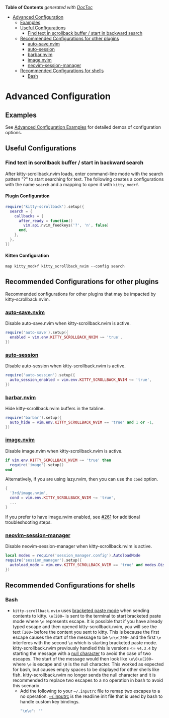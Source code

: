 <!-- START doctoc generated TOC please keep comment here to allow auto update -->
<!-- DON'T EDIT THIS SECTION, INSTEAD RE-RUN doctoc TO UPDATE -->
**Table of Contents**  *generated with [DocToc](https://github.com/thlorenz/doctoc)*

- [Advanced Configuration](#advanced-configuration)
  - [Examples](#examples)
  - [Useful Configurations](#useful-configurations)
    - [Find text in scrollback buffer / start in backward search](#find-text-in-scrollback-buffer--start-in-backward-search)
  - [Recommended Configurations for other plugins](#recommended-configurations-for-other-plugins)
    - [auto-save.nvim](#auto-savenvim)
    - [auto-session](#auto-session)
    - [barbar.nvim](#barbarnvim)
    - [image.nvim](#imagenvim)
    - [neovim-session-manager](#neovim-session-manager)
  - [Recommended Configurations for shells](#recommended-configurations-for-shells)
    - [Bash](#bash)

<!-- END doctoc generated TOC please keep comment here to allow auto update -->

# Advanced Configuration

## Examples

See [Advanced Configuration Examples](Advanced-Configuration-Examples) for detailed demos of configuration options.

## Useful Configurations

### Find text in scrollback buffer / start in backward search

After kitty-scrollback.nvim loads, enter command-line mode with the search pattern "?" to start searching for text. The following creates a configurations with the name `search` and a mapping to open it with `kitty_mod+f`.

#### Plugin Configuration
```lua
require('kitty-scrollback').setup({
  search = {
    callbacks = {
      after_ready = function()
        vim.api.nvim_feedkeys('?', 'n', false)
      end,
    },
  },
})
```

#### Kitten Configuration
```
map kitty_mod+f kitty_scrollback_nvim --config search
```

## Recommended Configurations for other plugins

Recommended configurations for other plugins that may be impacted by kitty-scrollback.nvim.

### [auto-save.nvim](https://github.com/okuuva/auto-save.nvim)

Disable auto-save.nvim when kitty-scrollback.nvim is active.

```lua
require('auto-save').setup({
  enabled = vim.env.KITTY_SCROLLBACK_NVIM ~= 'true',
})
```

### [auto-session](https://github.com/rmagatti/auto-session)

Disable auto-session when kitty-scrollback.nvim is active.

```lua
require('auto-session').setup({
  auto_session_enabled = vim.env.KITTY_SCROLLBACK_NVIM ~= 'true',
})
```

### [barbar.nvim](https://github.com/romgrk/barbar.nvim)

Hide kitty-scrollback.nvim buffers in the tabline.

```lua
require('barbar').setup({
  auto_hide = vim.env.KITTY_SCROLLBACK_NVIM == 'true' and 1 or -1,
})
```

### [image.nvim](https://github.com/3rd/image.nvim)

Disable image.nvim when kitty-scrollback.nvim is active.

```lua
if vim.env.KITTY_SCROLLBACK_NVIM ~= 'true' then
  require('image').setup()
end
```

Alternatively, if you are using lazy.nvim, then  you can use the `cond` option.
```lua
{
  '3rd/image.nvim',
  cond = vim.env.KITTY_SCROLLBACK_NVIM ~= 'true',
  ...
}
```
If you prefer to have image.nvim enabled, see [#261](https://github.com/mikesmithgh/kitty-scrollback.nvim/issues/261) for additional troubleshooting steps.

### [neovim-session-manager](https://github.com/Shatur/neovim-session-manager)

Disable neovim-session-manager when kitty-scrollback.nvim is active.

```lua
local modes = require('session_manager.config').AutoloadMode
require('session_manager').setup({
  autoload_mode = vim.env.KITTY_SCROLLBACK_NVIM == 'true' and modes.Disabled or modes.LastSession,
})
```

## Recommended Configurations for shells

### Bash
- `kitty-scrollback.nvim` uses [bracketed paste mode](https://cirw.in/blog/bracketed-paste) when sending contents to kitty. `\e[200~` is sent to the terminal to start bracketed paste mode where `\e` represents escape. It is possible that if you have already typed escape and then opened kitty-scrollback.nvim, you will see the text `[200~` before the content you sent to kitty. This is because the first escape causes the start of the message to be `\e\e[200~` and the first `\e` interferes with the second `\e` which is starting bracketed paste mode. kitty-scrollback.nvim previously handled this is versions <= `v4.3.4` by starting the message with a [null character](https://en.wikipedia.org/wiki/Null_character) to avoid the case of two escapes. The start of the message would then look like `\e\0\e[200~` where `\e` is escape and `\0` is the null character. This worked as expected for bash, but causes empty spaces to be displayed for other shells like fish. kitty-scrollback.nvim no longer sends the null character and it is recommended to replace two escapes to a no operation in bash to avoid this scenario.
  - Add the following to your `~/.inputrc` file to remap two escapes to a no operation. [~/.inputrc](https://www.gnu.org/software/bash/manual/html_node/Readline-Init-File.html) is the readline init file that is used by bash to handle custom key bindings. 
    ```sh
    "\e\e": ""
    ```
